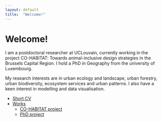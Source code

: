 ```yaml
---
layout: default
title:  "Welcome!"
---
```


# Welcome!

I am a postdoctoral researcher at UCLouvain, currently working in the project CO-HABITAT: Towards animal-inclusive design strategies in the Brussels Capital Region. I hold a PhD in Geography from the university of Luxembourg.

My research interests are in urban ecology and landscape, urban forestry, urban biodiversity, ecosystem services and urban patterns. I also have a keen interest in modelling and data visualisation.

- [Short CV](.\cv.md)
- [Works](.\works.md)
  - [CO-HABITAT project](.\cohabitat.md)
  - [PhD project](.\phd.md)
